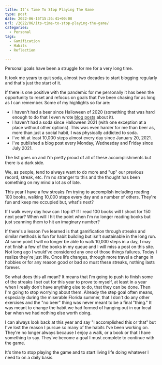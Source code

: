 ```yaml
---
title: It’s Time To Stop Playing The Game
type: post
date: 2022-06-15T15:26:41+00:00
url: /2022/06/its-time-to-stop-playing-the-game/
categories:
  - Personal
tags:
  - Gamification
  - Habits
  - Reflection

---
```

Personal goals have been a struggle for me for a very long time.

It took me years to quit soda, almost two decades to start blogging regularly and that's just the start of it.

If there is one positive with the pandemic for me personally it has been the opportunity to reset and refocus on goals that I've been chasing for as long as I can remember. Some of my highlights so far are:

<ul class="wp-block-list">
  <li>
    I haven't had a beer since Halloween of 2020 (something that was hard enough to do that I even wrote <a href="/2021/11/the-year-without-beer-for-real/">blog posts</a> about it).
  </li>
  <li>
    I haven't had a soda since Halloween 2021 (with one exception at a place without other options). This was even harder for me than beer as, more than just a social habit, I was physically addicted to soda.
  </li>
  <li>
    I've hit at least 10,000 steps almost every day since January 20, 2021.
  </li>
  <li>
    I've published a blog post every Monday, Wednesday and Friday since July 2021.
  </li>
</ul>

The list goes on and I'm pretty proud of all of these accomplishments but there is a dark side.

We, as people, tend to always want to do more and "up" our previous record, streak, etc. I'm no stranger to this and the thought has been something on my mind a lot as of late.

This year I have a few streaks I'm trying to accomplish including reading 100 books, walking 10,000 steps every day and a number of others. They're fun and keep me occupied but, what's next?

If I walk every day how can I top it? If I read 100 books will I shoot for 150 next year? When will I hit the point when I'm no longer reading books but just scanning them to hit an imaginary number?

If there's a lesson I've learned is that gamification through streaks and similar methods is fun for habit building but isn't sustainable in the long run. At some point I will no longer be able to walk 10,000 steps in a day, I may not finish a few of the books in my queue and I will miss a post on this site. Not long ago I would've considered any one of those things failures. Today I realize they're just life. Once life changes, through more travel a change in hobbies or for any reason good or bad so must these streaks, nothing lasts forever.

So what does this all mean? It means that I'm going to push to finish some of the streaks I set out for this year to prove to myself, at least in a year when I really don't have anything else to do, that they can be done. Then I'm going to stop worrying about them. Already the step goal often means, especially during the miserable Florida summer, that I don't do any other exercises and the "no beer" thing was never meant to be a final "thing." It was meant to change the habit we had formed of hanging out in our local bar when we had nothing else worth doing.

I can always look back at this year and say "I accomplished this or that" but I've lost the reason I pursue so many of the habits I've been working on. They're no longer always because I enjoy a walk, or a book or that I have something to say. They've become a goal I must complete to continue with the game.

It's time to stop playing the game and to start living life doing whatever I need to on a daily basis.